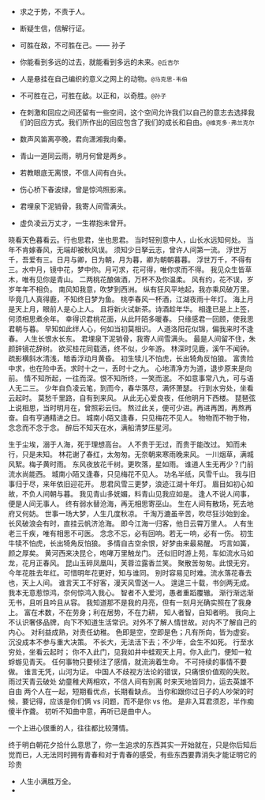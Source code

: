 - 求之于势，不责于人。

- 断疑生信，信解行证。

- 可胜在敌，不可胜在己。—— 孙子

- 你能看到多远的过去，就能看到多远的未来。`@丘吉尔`

- 人是悬挂在自己编织的意义之网上的动物。`@马克思·韦伯`

- 不可胜在己，可胜在敌。以正和，以奇胜。`@孙子`

- 在刺激和回应之间还留有一些空间，这个空间允许我们以自己的意志去选择我们的回应方式。我们所作出的回应包含了我们的成长和自由。`@维克多·弗兰克尔`

- 数声风笛离亭晚，君向潇湘我向秦。

- 青山一道同云雨，明月何曾是两乡。

- 若教眼底无离恨，不信人间有白头。

- 伤心桥下春波绿，曾是惊鸿照影来。

- 君埋泉下泥销骨，我寄人间雪满头。

- 虚负凌云万丈才，一生襟抱未曾开。

晓看天色暮看云。行也思君，坐也思君。
当时轻别意中人，山长水远知何处。
当年不肯嫁春风，无端却被秋风误。
须知少日拏云志，曾许人间第一流。
浮世万千，吾爱有三。日月与卿，日为朝，月为暮，卿为朝朝暮暮。
浮世万千，不得有三。水中月，镜中花，梦中你。月可求，花可得，唯你求而不得。
我见众生皆草木，唯有见你是青山。
二两桃花酿做酒，万杯不及你温柔。
风有约，花不误，岁岁年年不相负。
南风知我意，吹梦到西洲。
纵有狂风平地起，我亦乘风破万里。
毕竟几人真得鹿，不知终日梦为鱼。
桃李春风一杯酒，江湖夜雨十年灯。
海上月是天上月，眼前人是心上人。
且将新火试新茶。诗酒趁年华。
相逢已是上上签，何须相思煮余年。
幸得识君桃花面，从此阡陌多暖春。
只缘感君一回顾，使我思君朝与暮。
早知如此绊人心，何如当初莫相识。
人道洛阳花似锦，偏我来时不逢春。
人生长恨水长东。
君埋泉下泥销骨，我寄人间雪满头。
最是人间留不住，朱颜辞镜花辞树。
欲买桂花同载酒，终不似，少年游。
林深时见鹿，溪午不闻钟。
疏影横斜水清浅，暗香浮动月黄昏。
初生犊儿不怕虎，长出犄角反怕狼。
富贵险中求，也在险中丢。求时十之一，丢时十之九。
心地清净方为道，退步原来是向前。
情不知所起，一往而深。恨不知所终，一笑而泯。
不如意事常八九，可与语人无二三。
少年自负凌云笔，到而今，春华落尽，满怀萧瑟。
行到水穷处，坐看云起时。
莫愁千里路，自有到来风。
从此无心爱良夜，任他明月下西楼。
琵琶弦上说相思，当时明月在，曾照彩云归。
熬过此关，便可少进。再进再困，再熬再奋。自有亨通精进之日。
城南小陌又逢春，只见梅花不见人。
物物而不物于物，念念而不念于念。
醉后不知天在水，满船清梦压星河。

生于尘埃，溺于人海，死于理想高台。
人不贵于无过，而贵于能改过。
知而未行，只是未知。
林花谢了春红，太匆匆。无奈朝来寒雨晚来风。
一川烟草，满城风絮。梅子黄时雨。
东风夜放花千树。更吹落，星如雨。
谁道人生无再少？门前流水尚能西。
城南小陌又逢春，只见梅花不见人。
功名半纸，风雪千山。
我与旧事归于尽，来年依旧迎花开。
思君风雪三更梦，浪迹江湖十年灯。
眉目如初心如故，不负人间朝与暮。
我见青山多妩媚，料青山见我应如是。
逢人不说人间事，便是人间无事人。
终有弱水替沧海，再无相思寄巫山。
生在人间有散场，死去地府又何妨。
世事一场大梦，人生几度秋凉。
千淘万漉虽辛苦，吹尽狂沙始到金。
长风破浪会有时，直挂云帆济沧海。
即今江海一归客，他日云霄万里人。
人有生老三千疾，唯有相思不可医。
念念不忘，必有回响。若无一响，必有一伤。
初生牛犊不怕虎，长出犄角反怕狼。
多情自古空余恨，好梦由来最易醒。
巧言如簧，颜之厚矣。
黄河西来决昆仑，咆哮万里触龙门。
还似旧时游上苑，车如流水马如龙，花月正春风。
昆山玉碎凤凰叫，芙蓉泣露香兰笑。
聚散苦匆匆。此恨无穷。今年花胜去年红。可惜明年花更好，知与谁同。
别时容易见时难。流水落花春去也，天上人间。
谁言天工不好客，漫天风雪送一人。
遑遑三十载，书剑两无成。
我本无意惹惊鸿，奈何惊鸿入我心。
智者不入爱河，愚者重蹈覆辙。
渐行渐远渐无书，且听且吟且从容。
我知道那不是我的月亮，但有一刻月光确实照在了我身上。
富在术数，不在劳身；利在居势，不在力耕，
知人者智，自知者明。
我向上不认识奢侈品牌，向下不知道生活常识。对外不了解人情世故。对内不了解自己的内心。
对利益成熟，对责任幼稚。
色即是空，空即是色；凡有所向，皆为虚妄。
沉没成本不参与重大决策。
不长大，无法活下去；不少年，会生不如死。
行至水穷处，坐看云起时；
你不入此门，见我如井中蛙观天上月。你入此门，便知一粒蜉蝣见青天。
任何事物只要倾注了感情，就流淌着生命。
不可持续的事情不要做。
谁言无凭，山河为证。
中国人不歧视方法论的错误，只痛恨价值观的失败。
雨过天青云破处
幼童稚犬两相欢，不信人间有别离
时来天地皆同力，运去英雄不自由
两个人在一起，短期看优点，长期看缺点。
当你和跟你过日子的人吵架的时候，要记得，应该是你们俩 vs 问题，而不是你 vs 他。
是非入耳君须忍，半作痴傻半作聋。
初听不知曲中意，再听已是曲中人。

一个上进心很重的人，往往都比较薄情。

终于明白朝花夕拾什么意思了，你一生追求的东西其实一开始就在，只是你后知后觉而已，人无法同时拥有青春和对于青春的感受，有些东西要靠消失才能证明它的珍贵

- 人生小满胜万全。
- 

